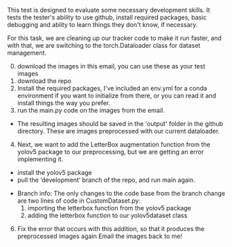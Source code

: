 This test is designed to evaluate some necessary development skills. It tests the tester's ability to use github, install required packages, basic debugging and ablity to learn things they don't know, if necessary. 

For this task, we are cleaning up our tracker code to make it run faster, and with that, we are switching to the torch.Dataloader class for dataset management. 

0) download the images in this email, you can use these as your test images 
1) download the repo
2) Install the required packages, I've included an env.yml for a conda environment if you want to initialize from there, or you can read it and install things the way you prefer.
3) run the main.py code on the images from the email.  
  - The resulting images should be saved in the 'output' folder in the github directory. These are images preprocessed with our current dataloader. 
4) Next, we want to add the LetterBox augmentation function from the yolov5 package to our preprocessing, but we are getting an error implementing it.
  - install the yolov5 package
  - pull the ‘development’ branch of the repo, and run main again.
   * Branch info: The only changes to the code base from the branch change are two lines of code in CustomDataset.py:
     1) importing the letterbox function from the yolov5 package
     2) adding the letterbox function to our yolov5dataset class
6) Fix the error that occurs with this addition, so that it produces the preprocessed images again
Email the images back to me! 
